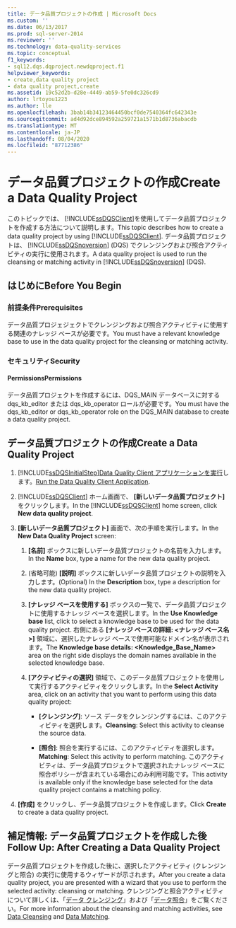 ```yaml
---
title: データ品質プロジェクトの作成 | Microsoft Docs
ms.custom: ''
ms.date: 06/13/2017
ms.prod: sql-server-2014
ms.reviewer: ''
ms.technology: data-quality-services
ms.topic: conceptual
f1_keywords:
- sql12.dqs.dqproject.newdqproject.f1
helpviewer_keywords:
- create,data quality project
- data quality project,create
ms.assetid: 19c52d2b-d28e-4449-ab59-5fe0dc326cd9
author: lrtoyou1223
ms.author: lle
ms.openlocfilehash: 3bab14b34123464450bcf0de7540364fc642343e
ms.sourcegitcommit: ad4d92dce894592a259721a1571b1d8736abacdb
ms.translationtype: MT
ms.contentlocale: ja-JP
ms.lasthandoff: 08/04/2020
ms.locfileid: "87712386"
---
```

# <a name="create-a-data-quality-project"></a><span data-ttu-id="5efb1-102">データ品質プロジェクトの作成</span><span class="sxs-lookup"><span data-stu-id="5efb1-102">Create a Data Quality Project</span></span>
  <span data-ttu-id="5efb1-103">このトピックでは、 [!INCLUDE[ssDQSClient](../includes/ssdqsclient-md.md)]を使用してデータ品質プロジェクトを作成する方法について説明します。</span><span class="sxs-lookup"><span data-stu-id="5efb1-103">This topic describes how to create a data quality project by using [!INCLUDE[ssDQSClient](../includes/ssdqsclient-md.md)].</span></span> <span data-ttu-id="5efb1-104">データ品質プロジェクトは、 [!INCLUDE[ssDQSnoversion](../includes/ssdqsnoversion-md.md)] (DQS) でクレンジングおよび照合アクティビティの実行に使用されます。</span><span class="sxs-lookup"><span data-stu-id="5efb1-104">A data quality project is used to run the cleansing or matching activity in [!INCLUDE[ssDQSnoversion](../includes/ssdqsnoversion-md.md)] (DQS).</span></span>  
  
##  <a name="before-you-begin"></a><a name="BeforeYouBegin"></a> <span data-ttu-id="5efb1-105">はじめに</span><span class="sxs-lookup"><span data-stu-id="5efb1-105">Before You Begin</span></span>  
  
###  <a name="prerequisites"></a><a name="Prerequisites"></a> <span data-ttu-id="5efb1-106">前提条件</span><span class="sxs-lookup"><span data-stu-id="5efb1-106">Prerequisites</span></span>  
 <span data-ttu-id="5efb1-107">データ品質プロジェジェクトでクレンジングおよび照合アクティビティに使用する関連のナレッジ ベースが必要です。</span><span class="sxs-lookup"><span data-stu-id="5efb1-107">You must have a relevant knowledge base to use in the data quality project for the cleansing or matching activity.</span></span>  
  
###  <a name="security"></a><a name="Security"></a> <span data-ttu-id="5efb1-108">セキュリティ</span><span class="sxs-lookup"><span data-stu-id="5efb1-108">Security</span></span>  
  
####  <a name="permissions"></a><a name="Permissions"></a> <span data-ttu-id="5efb1-109">Permissions</span><span class="sxs-lookup"><span data-stu-id="5efb1-109">Permissions</span></span>  
 <span data-ttu-id="5efb1-110">データ品質プロジェクトを作成するには、DQS_MAIN データベースに対する dqs_kb_editor または dqs_kb_operator ロールが必要です。</span><span class="sxs-lookup"><span data-stu-id="5efb1-110">You must have the dqs_kb_editor or dqs_kb_operator role on the DQS_MAIN database to create a data quality project.</span></span>  
  
##  <a name="create-a-data-quality-project"></a><a name="Create"></a><span data-ttu-id="5efb1-111">データ品質プロジェクトの作成</span><span class="sxs-lookup"><span data-stu-id="5efb1-111">Create a Data Quality Project</span></span>  
  
1.  [!INCLUDE[ssDQSInitialStep](../includes/ssdqsinitialstep-md.md)]<span data-ttu-id="5efb1-112">[Data Quality Client アプリケーションを実行](../../2014/data-quality-services/run-the-data-quality-client-application.md)します。</span><span class="sxs-lookup"><span data-stu-id="5efb1-112">[Run the Data Quality Client Application](../../2014/data-quality-services/run-the-data-quality-client-application.md).</span></span>  
  
2.  <span data-ttu-id="5efb1-113">[!INCLUDE[ssDQSClient](../includes/ssdqsclient-md.md)] ホーム画面で、 **[新しいデータ品質プロジェクト]** をクリックします。</span><span class="sxs-lookup"><span data-stu-id="5efb1-113">In the [!INCLUDE[ssDQSClient](../includes/ssdqsclient-md.md)] home screen, click **New data quality project**.</span></span>  
  
3.  <span data-ttu-id="5efb1-114">**[新しいデータ品質プロジェクト]** 画面で、次の手順を実行します。</span><span class="sxs-lookup"><span data-stu-id="5efb1-114">In the **New Data Quality Project** screen:</span></span>  
  
    1.  <span data-ttu-id="5efb1-115">**[名前]** ボックスに新しいデータ品質プロジェクトの名前を入力します。</span><span class="sxs-lookup"><span data-stu-id="5efb1-115">In the **Name** box, type a name for the new data quality project.</span></span>  
  
    2.  <span data-ttu-id="5efb1-116">(省略可能) **[説明]** ボックスに新しいデータ品質プロジェクトの説明を入力します。</span><span class="sxs-lookup"><span data-stu-id="5efb1-116">(Optional) In the **Description** box, type a description for the new data quality project.</span></span>  
  
    3.  <span data-ttu-id="5efb1-117">**[ナレッジ ベースを使用する]** ボックスの一覧で、データ品質プロジェクトに使用するナレッジ ベースを選択します。</span><span class="sxs-lookup"><span data-stu-id="5efb1-117">In the **Use Knowledge base** list, click to select a knowledge base to be used for the data quality project.</span></span> <span data-ttu-id="5efb1-118">右側にある **[ナレッジ ベースの詳細: <ナレッジ ベース名>]** 領域に、選択したナレッジ ベースで使用可能なドメイン名が表示されます。</span><span class="sxs-lookup"><span data-stu-id="5efb1-118">The **Knowledge base details: <Knowledge_Base_Name>** area on the right side displays the domain names available in the selected knowledge base.</span></span>  
  
    4.  <span data-ttu-id="5efb1-119">**[アクティビティの選択]** 領域で、このデータ品質プロジェクトを使用して実行するアクティビティをクリックします。</span><span class="sxs-lookup"><span data-stu-id="5efb1-119">In the **Select Activity** area, click on an activity that you want to perform using this data quality project:</span></span>  
  
        -   <span data-ttu-id="5efb1-120">**[クレンジング]**: ソース データをクレンジングするには、このアクティビティを選択します。</span><span class="sxs-lookup"><span data-stu-id="5efb1-120">**Cleansing**: Select this activity to cleanse the source data.</span></span>  
  
        -   <span data-ttu-id="5efb1-121">**[照合]**: 照合を実行するには、このアクティビティを選択します。</span><span class="sxs-lookup"><span data-stu-id="5efb1-121">**Matching**: Select this activity to perform matching.</span></span> <span data-ttu-id="5efb1-122">このアクティビティは、データ品質プロジェクトで選択されたナレッジ ベースに照合ポリシーが含まれている場合にのみ利用可能です。</span><span class="sxs-lookup"><span data-stu-id="5efb1-122">This activity is available only if the knowledge base selected for the data quality project contains a matching policy.</span></span>  
  
4.  <span data-ttu-id="5efb1-123">**[作成]** をクリックし、データ品質プロジェクトを作成します。</span><span class="sxs-lookup"><span data-stu-id="5efb1-123">Click **Create** to create a data quality project.</span></span>  
  
##  <a name="follow-up-after-creating-a-data-quality-project"></a><a name="FollowUp"></a> <span data-ttu-id="5efb1-124">補足情報: データ品質プロジェクトを作成した後</span><span class="sxs-lookup"><span data-stu-id="5efb1-124">Follow Up: After Creating a Data Quality Project</span></span>  
 <span data-ttu-id="5efb1-125">データ品質プロジェクトを作成した後に、選択したアクティビティ (クレンジングと照合) の実行に使用するウィザードが示されます。</span><span class="sxs-lookup"><span data-stu-id="5efb1-125">After you create a data quality project, you are presented with a wizard that you use to perform the selected activity: cleansing or matching.</span></span> <span data-ttu-id="5efb1-126">クレンジングと照合アクティビティについて詳しくは、「[データ クレンジング](../../2014/data-quality-services/data-cleansing.md)」および「[データ照合](../../2014/data-quality-services/data-matching.md)」をご覧ください。</span><span class="sxs-lookup"><span data-stu-id="5efb1-126">For more information about the cleansing and matching activities, see [Data Cleansing](../../2014/data-quality-services/data-cleansing.md) and [Data Matching](../../2014/data-quality-services/data-matching.md).</span></span>  
  
  
